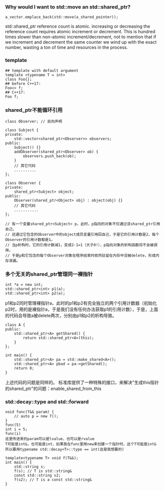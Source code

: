 ### Why would I want to std::move an std::shared_ptr?
```
a_vector.emplace_back(std::move(a_shared_pointer));
```
std::shared_ptr reference count is atomic. increasing or decreasing the reference count requires atomic increment or decrement. This is hundred times slower than non-atomic increment/decrement, not to mention that if we increment and decrement the same counter we wind up with the exact number, wasting a ton of time and resources in the process.  


### template
```
## template with default argument
template <typename T = int>
class Foo{};
## before C++17:
Foo<> f;
## C++17:
Foo f;
```


### shared_ptr不能循环引用
```
class Observer; // 前向声明

class Subject {
private:
    std::vector<shared_ptr<Observer>> observers;
public:
    Subject() {}
    addObserver(shared_ptr<Observer> ob) {
        observers.push_back(ob);
    }
    // 其它代码
    ..........
};

class Observer {
private:
    shared_ptr<Subject> object;
public:
    Observer(shared_ptr<Object> obj) : object(obj) {}
    // 其它代码
    ...........
};

// 有一个变量shared_ptr<Subject> p，此时，p指向的对象不仅通过该shared_ptr引用自己，  
// 还通过它包含的Observer中的object成员变量引用回自己，于是它的引用计数是2，每个Observer的引用计数都是1。  
// 当p析构时，它的引用计数减1，变成2-1=1（大于0!），p指向对象的析构函数将不会被调用，  
// 于是p和它包含的每个Observer对象在程序结束时依然驻留在内存中没被delete，形成内存泄漏。 
```



### 多个无关的shared_ptr管理同一裸指针
```
int *a = new int;
std::shared_ptr<int> p1(a);
std::shared_ptr<int> p2(a);
```
p1和p2同时管理裸指针a，此时的p1和p2有完全独立的两个引用计数器（初始化p2时，用的是裸指针a，于是我们没有任何办法获取p1的引用计数），于是，上面的代码会导致a被delete两次，分别由p1和p2的析构导致。 
```
class A {
public:
    std::shared_ptr<A> getShared() {
        return std::shared_ptr<A>(this);
    }
};

int main() {
    std::shared_ptr<A> pa = std::make_shared<A>();
    std::shared_ptr<A> pbad = pa->getShared();
    return 0;
}
```
上述代码的问题是同样的。 
标准库提供了一种特殊的接口，来解决"生成this指针的shared_ptr"的问题：enable_shared_from_this    


### std::decay<T>::type and std::forward<T>
```
void func(T&& param) {
    // auto p = new T();
}
func(5)
int i = 5;
func(i)
这里传进来的param可以是lvalue，也可以是rvalue
T可能是int&，也可能是int，如果我在func里用new来创建一个指针时，这个T可能是int&
所以要用typename std::decay<T>::type == int(这是我想要的)
    
template<typename T> void f(T&&);
int main() {
    std::string s;
    f(s); // T is std::string&
    const std::string s2;
    f(s2); // T is a const std::string&
}
```
